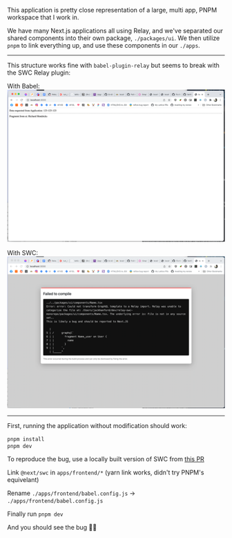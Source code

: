 This application is pretty close representation of a large, multi app, PNPM workspace that I work in.

We have many Next.js applications all using Relay, and we've separated our shared components into their own package, `./packages/ui`. We then utilize `pnpm` to link everything up, and use these components in our `./apps`.

---

This structure works fine with `babel-plugin-relay` but seems to break with the SWC Relay plugin:

With Babel:
![preview](https://github.com/hanford/relay-swc-monorepo/blob/main/babel.png)

With SWC:
![preview](https://github.com/hanford/relay-swc-monorepo/blob/main/swc.png)

---

First, running the application without modification should work:

```
pnpm install
pnpm dev
```

To reproduce the bug, use a locally built version of SWC from [this PR](https://github.com/vercel/next.js/pull/33240#issuecomment-1021244329)

Link `@next/swc` in `apps/frontend/*` (yarn link works, didn't try PNPM's equivelant)

Rename `./apps/frontend/babel.config.js` -> `./apps/frontend/babel.config.js`

Finally run `pnpm dev`

And you should see the bug 🙇‍♂️
